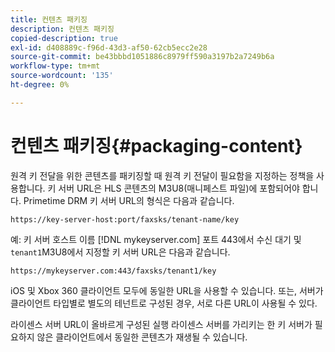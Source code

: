 ```yaml
---
title: 컨텐츠 패키징
description: 컨텐츠 패키징
copied-description: true
exl-id: d408889c-f96d-43d3-af50-62cb5ecc2e28
source-git-commit: be43bbbd1051886c8979ff590a3197b2a7249b6a
workflow-type: tm+mt
source-wordcount: '135'
ht-degree: 0%

---
```


# 컨텐츠 패키징{#packaging-content}

원격 키 전달을 위한 콘텐츠를 패키징할 때 원격 키 전달이 필요함을 지정하는 정책을 사용합니다. 키 서버 URL은 HLS 콘텐츠의 M3U8(매니페스트 파일)에 포함되어야 합니다. Primetime DRM 키 서버 URL의 형식은 다음과 같습니다.

```
https://key-server-host:port/faxsks/tenant-name/key
```

예: 키 서버 호스트 이름 [!DNL mykeyserver.com] 포트 443에서 수신 대기 및 `tenant1`M3U8에서 지정할 키 서버 URL은 다음과 같습니다.

```
https://mykeyserver.com:443/faxsks/tenant1/key
```

iOS 및 Xbox 360 클라이언트 모두에 동일한 URL을 사용할 수 있습니다. 또는, 서버가 클라이언트 타입별로 별도의 테넌트로 구성된 경우, 서로 다른 URL이 사용될 수 있다.

라이센스 서버 URL이 올바르게 구성된 실행 라이센스 서버를 가리키는 한 키 서버가 필요하지 않은 클라이언트에서 동일한 콘텐츠가 재생될 수 있습니다.
